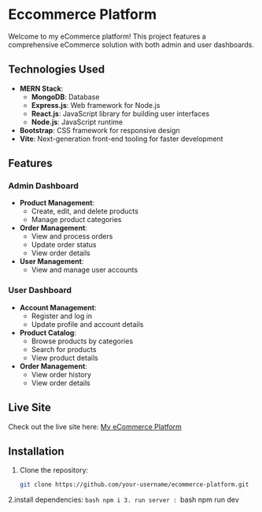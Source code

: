 # Eccommerce Platform

Welcome to my eCommerce platform! This project features a comprehensive eCommerce solution with both admin and user dashboards.

## Technologies Used

- **MERN Stack**:
  - **MongoDB**: Database
  - **Express.js**: Web framework for Node.js
  - **React.js**: JavaScript library for building user interfaces
  - **Node.js**: JavaScript runtime
- **Bootstrap**: CSS framework for responsive design
- **Vite**: Next-generation front-end tooling for faster development

## Features

### Admin Dashboard

- **Product Management**:
  - Create, edit, and delete products
  - Manage product categories
- **Order Management**:
  - View and process orders
  - Update order status
  - View order details
- **User Management**:
  - View and manage user accounts


### User Dashboard

- **Account Management**:
  - Register and log in
  - Update profile and account details
- **Product Catalog**:
  - Browse products by categories
  - Search for products
  - View product details
- **Order Management**:
  - View order history
  - View order details

## Live Site

Check out the live site here: [My eCommerce Platform](https://eccomerce-platfom.onrender.com/)

## Installation

1. Clone the repository:
   ```bash
   git clone https://github.com/your-username/ecommerce-platform.git

2.install dependencies:
     ```bash
     npm i
3. run server :
      ```bash
      npm run dev
      


